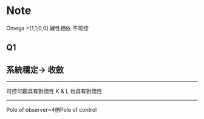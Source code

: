 # Note
Omega =[1,1;0,0]
線性相依 不可控

## Q1


## 系統穩定-> 收斂

---
可控可觀具有對偶性
K & L 也具有對偶性


---
Pole of observer=4倍Pole of control